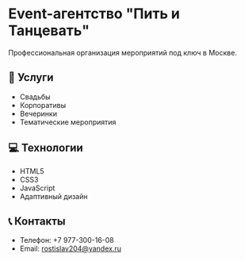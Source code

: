 # Event-агентство "Пить и Танцевать"

Профессиональная организация мероприятий под ключ в Москве.

## 🌟 Услуги
- Свадьбы
- Корпоративы  
- Вечеринки
- Тематические мероприятия

## 💻 Технологии
- HTML5
- CSS3
- JavaScript
- Адаптивный дизайн

## 📞 Контакты
- Телефон: +7 977-300-16-08
- Email: rostislav204@yandex.ru
